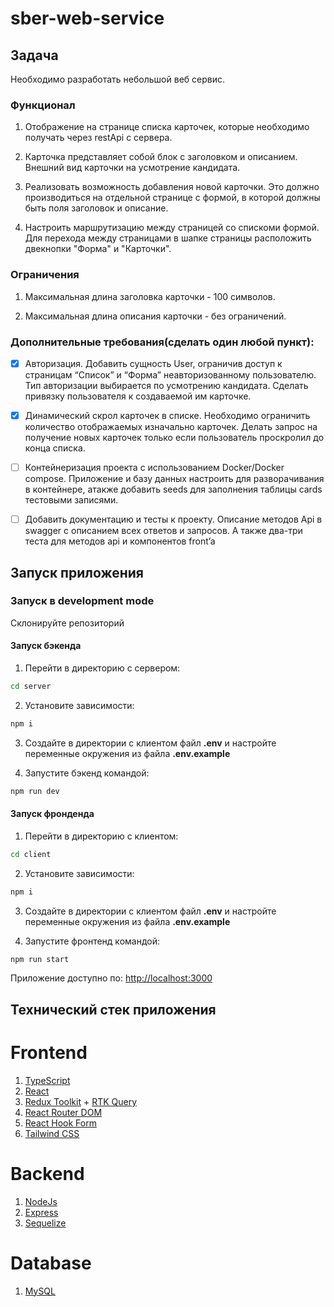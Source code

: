 # sber-web-service

## Задача

Необходимо разработать небольшой веб сервис.

### Функционал

1. Отображение на странице списка карточек, которые необходимо получать через restApi с сервера.

2. Карточка представляет собой блок с заголовком и описанием. Внешний вид карточки на усмотрение кандидата.

3. Реализовать возможность добавления новой карточки. Это должно производиться на отдельной странице с формой, в которой должны быть поля заголовок и описание.

4. Настроить маршрутизацию между страницей со спискоми формой. Для перехода между страницами в шапке страницы расположить двекнопки "Форма" и "Карточки".

### Ограничения

1. Максимальная длина заголовка карточки - 100 символов.

2. Максимальная длина описания карточки - без ограничений.

### Дополнительные требования(сделать один любой пункт):

- [x] Авторизация. Добавить сущность User, ограничив доступ к страницам “Список” и “Форма” неавторизованному пользователю. Тип авторизации выбирается по усмотрению кандидата. Сделать привязку пользователя к создаваемой им карточке.

- [x] Динамический скрол карточек в списке. Необходимо ограничить количество отображаемых изначально карточек. Делать запрос на получение новых карточек только если пользователь проскролил до конца списка.

- [ ] Контейнеризация проекта с использованием Docker/Docker compose. Приложение и базу данных настроить для разворачивания в контейнере, атакже добавить seeds для заполнения таблицы cards тестовыми записями.

- [ ] Добавить документацию и тесты к проекту. Описание методов Api в swagger с описанием всех ответов и запросов. А также два-три теста для методов api и компонентов front’a

## Запуск приложения

### Запуск в development mode

Склонируйте репозиторий

#### Запуск бэкенда

1. Перейти в директорию с сервером:

```sh
cd server
```

2. Установите зависимости:

```sh
npm i
```

3. Создайте в директории с клиентом файл **.env** и настройте переменные окружения из файла **.env.example**

4. Запустите бэкенд командой:

```sh
npm run dev
```

#### Запуск фронденда

1. Перейти в директорию с клиентом:

```sh
cd client
```

2. Установите зависимости:

```sh
npm i
```

3. Создайте в директории с клиентом файл **.env** и настройте переменные окружения из файла **.env.example**

4. Запустите фронтенд командой:

```sh
npm run start
```

Приложение доступно по: [http://localhost:3000](http://localhost:3000)

## Технический стек приложения

# Frontend

1. [TypeScript](https://www.typescriptlang.org/)
2. [React](https://ru.reactjs.org/)
3. [Redux Toolkit](https://redux-toolkit.js.org/) + [RTK Query](https://redux-toolkit.js.org/rtk-query/overview)
4. [React Router DOM](https://reactrouter.com/en/main)
5. [React Hook Form](https://react-hook-form.com/)
6. [Tailwind CSS](https://tailwindcss.com/)

# Backend

1. [NodeJs](https://nodejs.org/en/about)
2. [Express](https://expressjs.com/ru/)
3. [Sequelize](https://sequelize.org/)

# Database

1. [MySQL](https://www.mysql.com/)
